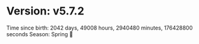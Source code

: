 # Version: v5.7.2
Time since birth: 2042 days, 49008 hours, 2940480 minutes, 176428800 seconds
Season: Spring 🌸
